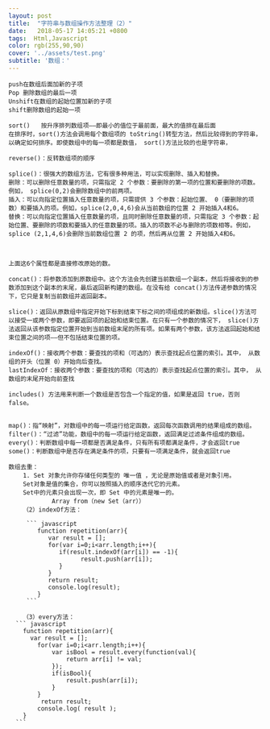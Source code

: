 ```yaml
---
layout: post
title:  "字符串与数组操作方法整理（2）"
date:   2018-05-17 14:05:21 +0800
tags:  Html,Javascript
color: rgb(255,90,90)
cover: '../assets/test.png'
subtitle: '数组：'
---
```


  
	push在数组后面加新的子项
	Pop 删除数组的最后一项
	Unshift在数组的起始位置加新的子项
	shift删除数组的起始一项
	
	sort()   按升序排列数组项——即最小的值位于最前面，最大的值排在最后面
	在排序时，sort()方法会调用每个数组项的 toString()转型方法，然后比较得到的字符串，以确定如何排序。即使数组中的每一项都是数值， sort()方法比较的也是字符串，
	
	reverse()：反转数组项的顺序
	
	splice()：很强大的数组方法，它有很多种用法，可以实现删除、插入和替换。
	删除：可以删除任意数量的项，只需指定 2 个参数：要删除的第一项的位置和要删除的项数。例如， splice(0,2)会删除数组中的前两项。
	插入：可以向指定位置插入任意数量的项，只需提供 3 个参数：起始位置、 0（要删除的项数）和要插入的项。例如，splice(2,0,4,6)会从当前数组的位置 2 开始插入4和6。
	替换：可以向指定位置插入任意数量的项，且同时删除任意数量的项，只需指定 3 个参数：起始位置、要删除的项数和要插入的任意数量的项。插入的项数不必与删除的项数相等。例如，splice (2,1,4,6)会删除当前数组位置 2 的项，然后再从位置 2 开始插入4和6。
	
	
	
	上面这6个属性都是直接修改原始的数。
        
	concat()：将参数添加到原数组中。这个方法会先创建当前数组一个副本，然后将接收到的参数添加到这个副本的末尾，最后返回新构建的数组。在没有给 concat()方法传递参数的情况下，它只是复制当前数组并返回副本。
	
	slice()：返回从原数组中指定开始下标到结束下标之间的项组成的新数组。slice()方法可以接受一或两个参数，即要返回项的起始和结束位置。在只有一个参数的情况下， slice()方法返回从该参数指定位置开始到当前数组末尾的所有项。如果有两个参数，该方法返回起始和结束位置之间的项——但不包括结束位置的项。
	
	indexOf()：接收两个参数：要查找的项和（可选的）表示查找起点位置的索引。其中， 从数组的开头（位置 0）开始向后查找。
	lastIndexOf：接收两个参数：要查找的项和（可选的）表示查找起点位置的索引。其中， 从数组的末尾开始向前查找
	
	includes() 方法用来判断一个数组是否包含一个指定的值，如果是返回 true，否则false。
	
	
	map()：指“映射”，对数组中的每一项运行给定函数，返回每次函数调用的结果组成的数组。
	filter()：“过滤”功能，数组中的每一项运行给定函数，返回满足过滤条件组成的数组。
	every()：判断数组中每一项都是否满足条件，只有所有项都满足条件，才会返回true
	some()：判断数组中是否存在满足条件的项，只要有一项满足条件，就会返回true
	
	数组去重：
		1. Set 对象允许你存储任何类型的 唯一值 ，无论是原始值或者是对象引用。 
		Set对象是值的集合，你可以按照插入的顺序迭代它的元素。
		Set中的元素只会出现一次，即 Set 中的元素是唯一的。
	            Array from（new Set（arr））
		（2）indexOf方法： 
       
         ``` javascript
            function repetition(arr){
               var result = [];
               for(var i=0;i<arr.length;i++){
                  if(result.indexOf(arr[i]) == -1){
                        result.push(arr[i]);
                  }
               }
               return result;
               console.log(result);
            }
         ```
   
		（3）every方法：
      ``` javascript
		function repetition(arr){
		  var result = [];
		    for(var i=0;i<arr.length;i++){
		        var isBool = result.every(function(val){
		            return arr[i] != val;
		        });
		        if(isBool){
		            result.push(arr[i]);
		        }
		    }
		     return result;
		    console.log( result );
		}
      ```


